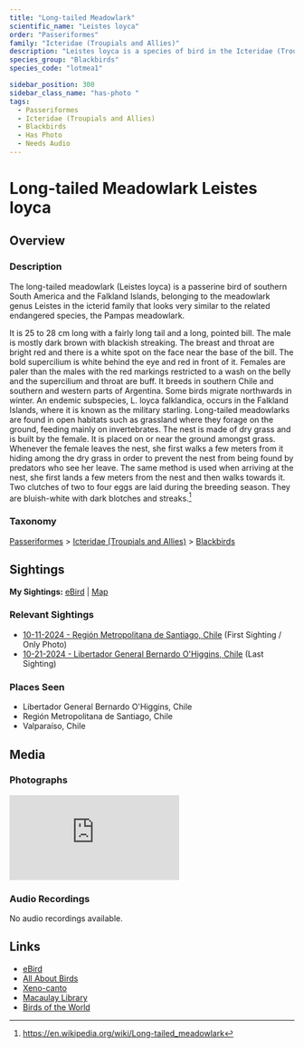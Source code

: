 ```yaml
---
title: "Long-tailed Meadowlark"
scientific_name: "Leistes loyca"
order: "Passeriformes"
family: "Icteridae (Troupials and Allies)"
description: "Leistes loyca is a species of bird in the Icteridae (Troupials and Allies) family. It has been observed 7 times. It has been photographed."
species_group: "Blackbirds"
species_code: "lotmea1"

sidebar_position: 300
sidebar_class_name: "has-photo "
tags: 
  - Passeriformes
  - Icteridae (Troupials and Allies)
  - Blackbirds
  - Has Photo
  - Needs Audio
---
```


# Long-tailed Meadowlark <span className='sci_name'>Leistes loyca</span>

## Overview

### Description
The long-tailed meadowlark (Leistes loyca) is a passerine bird of southern South America and the Falkland Islands, belonging to the meadowlark genus Leistes in the icterid family that looks very similar to the related endangered species, the Pampas meadowlark.

It is 25 to 28 cm long with a fairly long tail and a long, pointed bill. The male is mostly dark brown with blackish streaking. The breast and throat are bright red and there is a white spot on the face near the base of the bill. The bold supercilium is white behind the eye and red in front of it. Females are paler than the males with the red markings restricted to a wash on the belly and the supercilium and throat are buff.
It breeds in southern Chile and southern and western parts of Argentina. Some birds migrate northwards in winter. An endemic subspecies, L. loyca falklandica, occurs in the Falkland Islands, where it is known as the military starling. Long-tailed meadowlarks are found in open habitats such as grassland where they forage on the ground, feeding mainly on invertebrates.
The nest is made of dry grass and is built by the female. It is placed on or near the ground amongst grass. Whenever the female leaves the nest, she first walks  a few meters from it hiding among the dry grass in order to prevent the nest from being found by predators who see her leave. The same method is used when arriving at the nest, she first lands a few meters from the nest and then walks towards it. Two clutches of two to four eggs are laid during the breeding season. They are bluish-white with dark blotches and streaks.[^1]

[^1]: https://en.wikipedia.org/wiki/Long-tailed_meadowlark

### Taxonomy
[Passeriformes](/tags/passeriformes) > [Icteridae (Troupials and Allies)](/tags/icteridae-troupials-and-allies) > [Blackbirds](/tags/blackbirds)


## Sightings

**My Sightings:** [eBird](https://ebird.org/lifelist?r=world&time=life&spp=lotmea1) | [Map](/map?species_code=lotmea1)

### Relevant Sightings

* [10-11-2024 - Región Metropolitana de Santiago, Chile](https://ebird.org/checklist/S198398135) (First Sighting / Only Photo)
* [10-21-2024 - Libertador General Bernardo O'Higgins, Chile](https://ebird.org/checklist/S199827532) (Last Sighting)

### Places Seen

* Libertador General Bernardo O'Higgins, Chile
* Región Metropolitana de Santiago, Chile
* Valparaíso, Chile



## Media
### Photographs
<iframe className="photo_iframe vertical" src="https://macaulaylibrary.org/asset/625246580/embed" frameBorder="0" allowFullScreen></iframe>

### Audio Recordings
No audio recordings available.

## Links
* [eBird](https://ebird.org/species/lotmea1) 
* [All About Birds](https://www.allaboutbirds.org/guide/lotmea1) 
* [Xeno-canto](https://www.xeno-canto.org/species/leistes-loyca) 
* [Macaulay Library](https://search.macaulaylibrary.org/catalog?taxonCode=lotmea1&sort=rating_rank_desc)
* [Birds of the World](https://birdsoftheworld.org/bow/species/lotmea1)
